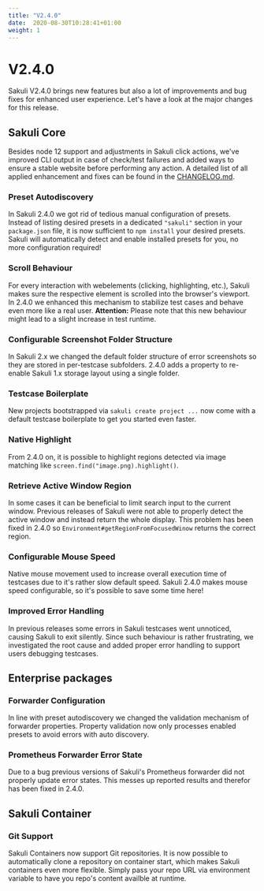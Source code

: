 ```yaml
---
title: "V2.4.0"
date:  2020-08-30T10:28:41+01:00
weight: 1
---
```

# V2.4.0

Sakuli V2.4.0 brings new features but also a lot of improvements and bug fixes for enhanced user experience.
Let's have a look at the major changes for this release.

## Sakuli Core

Besides node 12 support and adjustments in Sakuli click actions, we've improved CLI output in case of check/test failures and added ways to ensure a stable website before performing any action.
A detailed list of all applied enhancement and fixes can be found in the
[CHANGELOG.md](https://github.com/sakuli/sakuli/blob/develop/CHANGELOG.md).

### Preset Autodiscovery
In Sakuli 2.4.0 we got rid of tedious manual configuration of presets.
Instead of listing desired presets in a dedicated `"sakuli"` section in your `package.json` file, it is now sufficient to `npm install` your desired presets.
Sakuli will automatically detect and enable installed presets for you, no more configuration required!

### Scroll Behaviour
For every interaction with webelements (clicking, highlighting, etc.), Sakuli makes sure the respective element is scrolled into the browser's viewport.
In 2.4.0 we enhanced this mechanism to stabilize test cases and behave even more like a real user.
**Attention:** Please note that this new behaviour might lead to a slight increase in test runtime.

### Configurable Screenshot Folder Structure
In Sakuli 2.x we changed the default folder structure of error screenshots so they are stored in per-testcase subfolders.
2.4.0 adds a property to re-enable Sakuli 1.x storage layout using a single folder.

### Testcase Boilerplate
New projects bootstrapped via `sakuli create project ...` now come with a default testcase boilerplate to get you started even faster.

### Native Highlight
From 2.4.0 on, it is possible to highlight regions detected via image matching like `screen.find("image.png).highlight()`.

### Retrieve Active Window Region
In some cases it can be beneficial to limit search input to the current window.
Previous releases of Sakuli were not able to properly detect the active window and instead return the whole display.
This problem has been fixed in 2.4.0 so `Environment#getRegionFromFocusedWinow` returns the correct region.

### Configurable Mouse Speed
Native mouse movement used to increase overall execution time of testcases due to it's rather slow default speed.
Sakuli 2.4.0 makes mouse speed configurable, so it's possible to save some time here!

### Improved Error Handling
In previous releases some errors in Sakuli testcases went unnoticed, causing Sakuli to exit silently.
Since such behaviour is rather frustrating, we investigated the root cause and added proper error handling to support users debugging testcases.

## Enterprise packages
### Forwarder Configuration
In line with preset autodiscovery we changed the validation mechanism of forwarder properties.
Property validation now only processes enabled presets to avoid errors with auto discovery.

### Prometheus Forwarder Error State
Due to a bug previous versions of Sakuli's Prometheus forwarder did not properly update error states.
This messes up reported results and therefor has been fixed in 2.4.0.

## Sakuli Container
### Git Support
Sakuli Containers now support Git repositories.
It is now possible to automatically clone a repository on container start, which makes Sakuli containers even more flexible.
Simply pass your repo URL via environment variable to have you repo's content availble at runtime.
